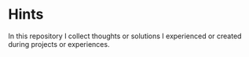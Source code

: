 # Hints

In this repository I collect thoughts or solutions  I experienced or created during projects or experiences.
